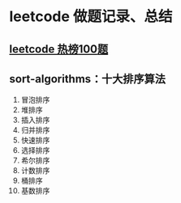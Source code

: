 # leetcode 做题记录、总结

## <u>leetcode 热榜**100**题</u>

## **sort-algorithms**：十大排序算法

1. 冒泡排序
2. 堆排序
3. 插入排序
4. 归并排序
5. 快速排序
6. 选择排序
7. 希尔排序
7. 计数排序
7. 桶排序
7. 基数排序
